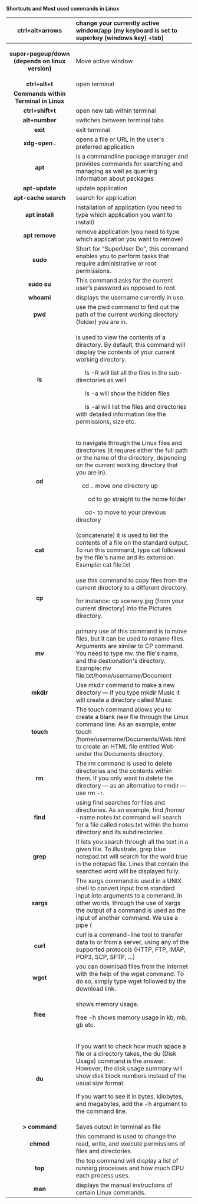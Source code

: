 
﻿**Shortcuts and Most used commands in Linux**


|**ctrl+alt+arrows**|change your currently active window/app (my keyboard is set to superkey (windows key) +tab)|
| :-: | :- |
|<p>**super+pageup/down (depends on linux version)**</p><p></p>|Move active window|
|**ctrl+alt+t**|open terminal|
|**Commands within Terminal in Linux**|
|**ctrl+shift+t**|open new tab within terminal|
|**alt+number**|switches between terminal tabs|
|**exit**|exit terminal|
|**xdg-open .**|opens a file or URL in the user's preferred application|
|**apt**|is a commandline package manager and provides commands for searching and managing as well as querring information about packages|
|**apt-update**|update application|
|**apt-cache search**|search for application|
|**apt install**|installation of application (you need to type which application you want to install)|
|**apt remove**|remove application (you need to type which application you want to remove)|
|**sudo**|Short for “SuperUser Do”, this command enables you to perform tasks that require administrative or root permissions.|
|**sudo su**|This command asks for the current user’s password as opposed to root.|
|**whoami**|displays the username currently in use.|
|**pwd**|use the pwd command to find out the path of the current working directory (folder) you are in.|
|**ls**|<p>is used to view the contents of a directory. By default, this command will display the contents of your current working directory.</p><p>`	`ls -R will list all the files in the sub-directories as well</p><p>`	`ls -a will show the hidden files</p><p>`	`ls -al will list the files and directories with detailed information like the permissions, size etc.</p>|
|**cd**|<p>to navigate through the Linux files and directories (it requres either the full path or the name of the directory, depending on the current working directory that you are in).</p><p>`	`cd .. move one directory up</p><p>`	`cd to go straight to the home folder</p><p>`	`cd- to move to your previous directory</p>|
|**cat**|(concatenate) it is used to list the contents of a file on the standard output. To run this command, type cat followed by the file's name and its extension. Example: cat file.txt|
|**cp**|<p>use this command to copy files from the current directory to a different directory.</p><p>for instance: cp scenery.jpg (from your current directory) into the Pictures directory.</p>|
|**mv**|primary use of this command is to move files, but it can be used to rename files. Arguments are similar to CP command. You need to type mv. the file's name, and the destionation's directory. Example: mv file.txt/home/username/Document|
|**mkdir**|Use mkdir command to make a new directory — if you type mkdir Music it will create a directory called Music|
|**touch**|The touch command allows you to create a blank new file through the Linux command line. As an example, enter touch /home/username/Documents/Web.html to create an HTML file entitled Web under the Documents directory.|
|**rm**|The rm command is used to delete directories and the contents within them. If you only want to delete the directory — as an alternative to rmdir — use rm -r.|
|**find**|using find searches for files and directories. As an example, find /home/ -name notes.txt command will search for a file called notes.txt within the home directory and its subdirectories.|
|**grep**|It lets you search through all the text in a given file. To illustrate, grep blue notepad.txt will search for the word blue in the notepad file. Lines that contain the searched word will be displayed fully.|
|**xargs**|The xargs command is used in a UNIX shell to convert input from standard input into arguments to a command. In other words, through the use of xargs the output of a command is used as the input of another command. We use a pipe ( | ) to pass the output to xargs|
|**curl**|curl is a command-line tool to transfer data to or from a server, using any of the supported protocols (HTTP, FTP, IMAP, POP3, SCP, SFTP, ...)|
|**wget**|you can download files from the internet with the help of the wget command. To do so, simply type wget followed by the download link.|
|**free**|<p>shows memory usage. </p><p>free -h shows memory usage in kb, mb, gb etc.</p>|
|**du**|<p>If you want to check how much space a file or a directory takes, the du (Disk Usage) command is the answer. However, the disk usage summary will show disk block numbers instead of the usual size format. </p><p>If you want to see it in bytes, kilobytes, and megabytes, add the -h argument to the command line.</p>|
|**> command**|Saves output in terminal as file|
|**chmod**|this command is used to change the read, write, and execute permissions of files and directories.|
|**top**|the top command will display a list of running processes and how much CPU each process uses.|
|**man**|displays the manual instructions of certain Linux commands.|
